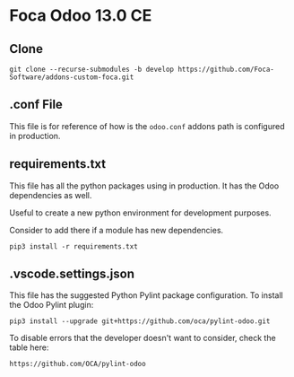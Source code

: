 # Foca Odoo 13.0 CE

## Clone

`git clone --recurse-submodules -b develop https://github.com/Foca-Software/addons-custom-foca.git`

## .conf File

This file is for reference of how is the `odoo.conf` addons path is configured in production.

## requirements.txt

This file has all the python packages using in production. It has the Odoo dependencies as well.

Useful to create a new python environment for development purposes.

Consider to add there if a module has new dependencies.

`pip3 install -r requirements.txt`

## .vscode.settings.json

This file has the suggested Python Pylint package configuration. To install the Odoo Pylint plugin:

`pip3 install --upgrade git+https://github.com/oca/pylint-odoo.git`

To disable errors that the developer doesn't want to consider, check the table here:

`https://github.com/OCA/pylint-odoo`
